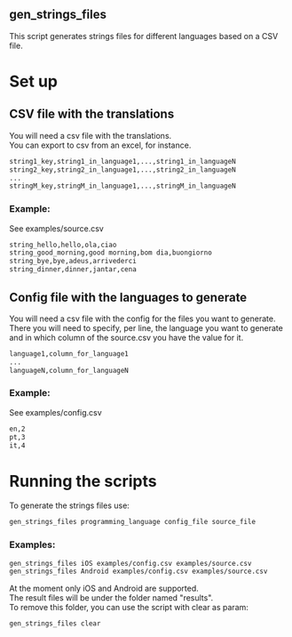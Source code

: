 gen_strings_files
--------------------

This script generates strings files for different languages based on a CSV file.

# Set up

## CSV file with the translations
You will need a csv file with the translations.  
You can export to csv from an excel, for instance.  

```bash
string1_key,string1_in_language1,...,string1_in_languageN
string2_key,string2_in_language1,...,string2_in_languageN
...
stringM_key,stringM_in_language1,...,stringM_in_languageN
```
 
### Example:
See examples/source.csv

```bash
string_hello,hello,ola,ciao
string_good_morning,good morning,bom dia,buongiorno
string_bye,bye,adeus,arrivederci
string_dinner,dinner,jantar,cena
```


## Config file with the languages to generate
You will need a csv file with the config for the files you want to generate.   
There you will need to specify, per line, the language you want to generate and in  which column of the source.csv you have the value for it.    

```bash
language1,column_for_language1
...
languageN,column_for_languageN
```

### Example:
See examples/config.csv

```bash
en,2
pt,3
it,4
```

# Running the scripts
To generate the strings files use:
```bash
gen_strings_files programming_language config_file source_file
```

### Examples:
```bash
gen_strings_files iOS examples/config.csv examples/source.csv
gen_strings_files Android examples/config.csv examples/source.csv
```

At the moment only iOS and Android are supported.   
The result files will be under the folder named "results".   
To remove this folder, you can use the script with clear as param:   
```bash
gen_strings_files clear
```

